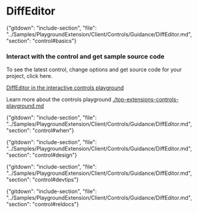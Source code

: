 ﻿# DiffEditor

{"gitdown": "include-section", "file": "../Samples/PlaygroundExtension/Client/Controls/Guidance/DiffEditor.md", "section": "control#basics"}

<!-- TODO get an IMAGE to embed here -->

### Interact with the control and get sample source code
To see the latest control, change options and get source code for your project, click here.

<a href="https://ms.portal.azure.com/?Microsoft_Azure_Playground=true#blade/Microsoft_Azure_Playground/ControlsIndexBlade/DiffEditorPlayground" target="_blank">DiffEditor in the interactive controls playground</a>

Learn more about the controls playground [./top-extensions-controls-playground.md](./top-extensions-controls-playground.md)


<!-- TODO get an SAMPLE CODE to embed here -->

{"gitdown": "include-section", "file": "../Samples/PlaygroundExtension/Client/Controls/Guidance/DiffEditor.md", "section": "control#when"}

{"gitdown": "include-section", "file": "../Samples/PlaygroundExtension/Client/Controls/Guidance/DiffEditor.md", "section": "control#design"}

{"gitdown": "include-section", "file": "../Samples/PlaygroundExtension/Client/Controls/Guidance/DiffEditor.md", "section": "control#devtips"}

{"gitdown": "include-section", "file": "../Samples/PlaygroundExtension/Client/Controls/Guidance/DiffEditor.md", "section": "control#reldocs"}
